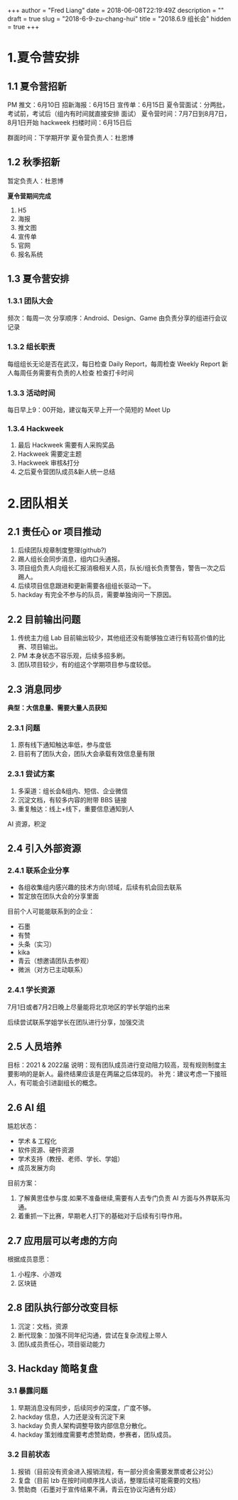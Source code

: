 +++
author = "Fred Liang"
date = 2018-06-08T22:19:49Z
description = ""
draft = true
slug = "2018-6-9-zu-chang-hui"
title = "2018.6.9 组长会"
hidden = true
+++

# 1.夏令营安排
## 1.1 夏令营招新
PM 推文：6月10日
招新海报：6月15日
宣传单：6月15日
夏令营面试：分两批，考试前，考试后（组内有时间就直接安排 面试）
夏令营时间：7月7日到8月7日，8月1日开始 hackweek
扫楼时间：6月15日后

群面时间：下学期开学
夏令营负责人：杜恩博

## 1.2 秋季招新
暂定负责人：杜恩博

**夏令营期间完成**
1. H5
2. 海报
3. 推文图
4. 宣传单
5. 官网
6. 报名系统

## 1.3 夏令营安排
### 1.3.1 团队大会
频次：每周一次
分享顺序：Android、Design、Game
由负责分享的组进行会议记录

### 1.3.2 组长职责
每组组长无论是否在武汉，每日检查 Daily Report，每周检查 Weekly Report
新人每周任务需要有负责的人检查
检查打卡时间

### 1.3.3 活动时间
每日早上9：00开始，建议每天早上开一个简短的 Meet Up


### 1.3.4 Hackweek
1. 最后 Hackweek 需要有人采购奖品
2. Hackweek 需要定主题
3. Hackweek 审核&打分
4. 之后夏令营团队成员&新人统一总结

# 2.团队相关
## 2.1 责任心 or 项目推动

1. 后续团队规章制度整理(github?)
2. 踢人组长会同步消息，组内口头通报。
3. 项目组负责人向组长汇报消极相关人员，队长/组长负责警告，警告一次之后踢人。
4. 后续项目信息跟进和更新需要各组组长驱动一下。
5. hackday 有完全不参与的队员，需要单独询问一下原因。

## 2.2 目前输出问题

1. 传统主力组 Lab 目前输出较少，其他组还没有能够独立进行有较高价值的比赛、项目输出。
2. PM 本身状态不容乐观，后续多招多刷。
3. 团队项目较少，有的组这个学期项目参与度较低。

## 2.3 消息同步
**典型：大信息量、需要大量人员获知**
### 2.3.1 问题
1. 原有线下通知触达率低，参与度低
2. 目前有了团队大会，团队大会承载有效信息量有限

### 2.3.1 尝试方案
1. 多渠道：组长会&组内、短信、企业微信
2. 沉淀文档，有较多内容的附带 BBS 链接
3. 重复触达：线上+线下，重要信息通知到人

AI 资源，积淀

## 2.4 引入外部资源
### 2.4.1 联系企业分享
* 各组收集组内感兴趣的技术方向\领域，后续有机会回去联系
* 暂定放在团队大会的分享里面

目前个人可能能联系到的企业：
* 石墨
* 有赞
* 头条（实习）
* kika
* 青云（想邀请团队去参观）
* 微派（对方已主动联系）


### 2.4.1 学长资源

7月1日或者7月2日晚上尽量能将北京地区的学长学姐约出来

后续尝试联系学姐学长在团队进行分享，加强交流

## 2.5 人员培养
目标：2021 & 2022届
说明：现有团队成员进行变动阻力较高，现有规则制度主要影响的是新人。最终结果应该是在两届之后体现的。
补充：建议考虑一下接班人，有可能会引进副组长的概念。

## 2.6 AI 组
尴尬状态：
* 学术 & 工程化
* 软件资源、硬件资源
* 学术支持（教授、老师、学长、学姐）
* 成员发展方向

目前方案：
1. 了解黄思佳参与度.如果不准备继续,需要有人去专门负责 AI 方面与外界联系沟通。
2. 着重抓一下比赛，早期老人打下的基础对于后续有引导作用。

## 2.7 应用层可以考虑的方向
根据成员意愿：
1. 小程序、小游戏
2. 区块链

## 2.8 团队执行部分改变目标
1. 沉淀：文档，资源
2. 断代现象：加强不同年纪沟通，尝试在复杂流程上带人
3. 团队成员责任心，项目驱动能力

## 3. Hackday 简略复盘
### 3.1 暴露问题
1. 早期消息没有同步，后续同步的深度，广度不够。
2. hackday 信息，人力还是没有沉淀下来
3. hackday 负责人架构调整导致内部信息分散化。
4. hackday 策划维度需要考虑赞助商，参赛者，团队成员。

### 3.2 目前状态
1. 报销（目前没有资金进入报销流程，有一部分资金需要发票或者公对公）
2. 复盘（目前 lzb 在按时间顺序找人谈话，整理后续可能需要的文档）
3. 赞助商（石墨对于宣传结果不满，青云在协议沟通有分歧）



